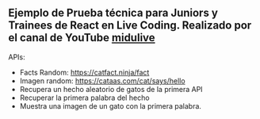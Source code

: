 ## Ejemplo de Prueba técnica para Juniors y Trainees de React en Live Coding. Realizado por el canal de YouTube [midulive](https://www.youtube.com/@midulive)

APIs:

- Facts Random: https://catfact.ninja/fact
- Imagen random: https://cataas.com/cat/says/hello
- Recupera un hecho aleatorio de gatos de la primera API
- Recuperar la primera palabra del hecho
- Muestra una imagen de un gato con la primera palabra.
